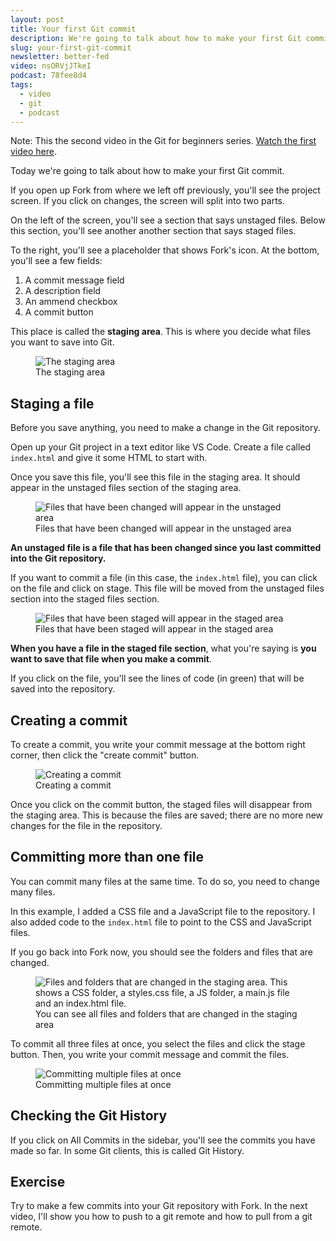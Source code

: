 ```yaml
---
layout: post
title: Your first Git commit
description: We're going to talk about how to make your first Git commit.
slug: your-first-git-commit
newsletter: better-fed
video: nsORVjJTkeI
podcast: 78fee8d4
tags:
  - video
  - git
  - podcast
---
```


Note: This the second video in the Git for beginners series. [Watch the first video here][1].

Today we're going to talk about how to make your first Git commit.

<!-- more -->

If you open up Fork from where we left off previously, you'll see the project screen. If you click on changes, the screen will split into two parts.

On the left of the screen, you'll see a section that says unstaged files. Below this section, you'll see another another section that says staged files.

To the right, you'll see a placeholder that shows Fork's icon. At the bottom, you'll see a few fields:

1. A commit message field
2. A description field
3. An ammend checkbox
4. A commit button

This place is called the **staging area**. This is where you decide what files you want to save into Git.

<figure><img src="/images/2018/your-first-commit/staging-area.png" alt="The staging area">
  <figcaption aria-hidden>The staging area</figcaption>
</figure>

## Staging a file

Before you save anything, you need to make a change in the Git repository.

Open up your Git project in a text editor like VS Code. Create a file called `index.html` and give it some HTML to start with.

Once you save this file, you'll see this file in the staging area. It should appear in the unstaged files section of the staging area.

<figure><img src="/images/2018/your-first-commit/unstaged-file.png" alt="Files that have been changed will appear in the unstaged area">
  <figcaption aria-hidden>Files that have been changed will appear in the unstaged area</figcaption>
</figure>

**An unstaged file is a file that has been changed since you last committed into the Git repository.**

If you want to commit a file (in this case, the `index.html` file), you can click on the file and click on stage. This file will be moved from the unstaged files section into the staged files section.

<figure><img src="/images/2018/your-first-commit/staged-file.png" alt="Files that have been staged will appear in the staged area">
  <figcaption aria-hidden>Files that have been staged will appear in the staged area</figcaption>
</figure>

**When you have a file in the staged file section**, what you're saying is **you want to save that file when you make a commit**.

If you click on the file, you'll see the lines of code (in green) that will be saved into the repository.

## Creating a commit

To create a commit, you write your commit message at the bottom right corner, then click the "create commit" button.

<figure><img src="/images/2018/your-first-commit/creating-a-commit.png" alt="Creating a commit">
  <figcaption aria-hidden>Creating a commit</figcaption>
</figure>

Once you click on the commit button, the staged files will disappear from the staging area. This is because the files are saved; there are no more new changes for the file in the repository.

## Committing more than one file

You can commit many files at the same time. To do so, you need to change many files.

In this example, I added a CSS file and a JavaScript file to the repository. I also added code to the `index.html` file to point to the CSS and JavaScript files.

If you go back into Fork now, you should see the folders and files that are changed.

<figure><img src="/images/2018/your-first-commit/staging-area-multiple.png" alt="Files and folders that are changed in the staging area. This shows a CSS folder, a styles.css file, a JS folder, a main.js file and an index.html file. ">
  <figcaption>You can see all files and folders that are changed in the staging area</figcaption>
</figure>

To commit all three files at once, you select the files and click the stage button. Then, you write your commit message and commit the files.

<figure><img src="/images/2018/your-first-commit/commit-multi.png" alt="Committing multiple files at once">
  <figcaption aria-hidden>Committing multiple files at once</figcaption>
</figure>

## Checking the Git History

If you click on All Commits in the sidebar, you'll see the commits you have made so far. In some Git clients, this is called Git History.

## Exercise

Try to make a few commits into your Git repository with Fork. In the next video, I'll show you how to push to a git remote and how to pull from a git remote.

[1]:	/blog/setting-up-git
